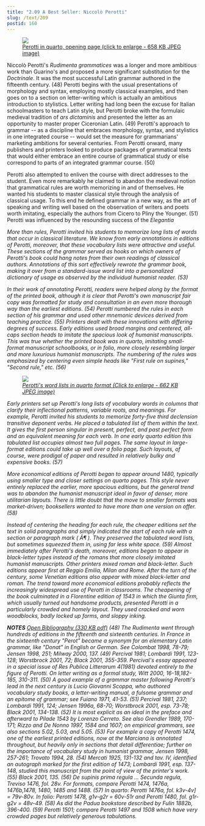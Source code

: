```yaml
---
title: "2.09 A Best Seller: Niccolò Perotti"
slug: /text/209
postid: 160
---
```

<p style="text-align: center;"></p>


<figure class="mkdn-figure">
    <a href="/images_full/2.00_Chapter_Two/HFS_116.01.jpg" class="mkdn-image-link">
    <img class="mkdn-image" src="/images_full/2.00_Chapter_Two/HFS_116.01.jpg" />
    <figcaption class="mkdn-figcaption">Perotti in quarto, opening page (click to enlarge - 658 KB JPEG image)</figcaption>
    </a>
</figure>

Niccolò Perotti's <em>Rudimenta grammatices</em> was a longer and more ambitious work than Guarino's and proposed a more significant substitution for the <em>Doctrinale</em>. It was the most successful Latin grammar authored in the fifteenth century. (48) Perotti begins with the usual presentations of morphology and syntax, employing mostly classical examples, and then goes on to a section on letter-writing which is actually an ambitious introduction to stylistics. Letter writing had long been the excuse for Italian schoolmasters to teach Latin style, but Perotti broke with the formulaic medieval tradition of <em>ars dictaminis</em> and presented the letter as an opportunity to master proper Ciceronian Latin. (49) Perotti's approach to grammar -- as a discipline that embraces morphology, syntax, and stylistics in one integrated course -- would set the measure for grammarians' marketing ambitions for several centuries. From Perotti onward, many publishers and printers looked to produce packages of grammatical texts that would either embrace an entire course of grammatical study or else correspond to parts of an integrated grammar course. (50)

Perotti also attempted to enliven the course with direct addresses to the student. Even more remarkably he claimed to abandon the medieval notion that grammatical rules are worth memorizing in and of themselves. He wanted his students to master classical style through the analysis of classical usage. To this end he defined grammar in a new way, as the art of speaking and writing well based on the observation of writers and poets worth imitating, especially the authors from Cicero to Pliny the Younger. (51) Perotti was influenced by the resounding success of the <em>Elegantia

More than rules, Perotti invited his students to memorize long lists of words that occur in classical literature. We know from early annotations in editions of Perotti, moreover, that these vocabulary lists were attractive and useful. These sections of the grammar served as hooks on which owners of Perotti's book could hang notes from their own readings of classical authors. Annotations of this sort effectively rewrote the grammar book, making it over from a standard-issue word list into a personalized dictionary of usage as observed by the individual humanist reader. (53)

In their work of annotating Perotti, readers were helped along by the format of the printed book, although it is clear that Perotti's own manuscript fair copy was formatted for study and consultation in an even more thorough way than the earliest editions. (54) Perotti numbered the rules in each section of his grammar and used other mnemonic devices derived from teaching practice. (55) Printers dealt with these innovations with differing degrees of success. Early editions used broad margins and centered, all-caps section heads to imitate the spacious look of humanist manuscripts. This was true whether the printed book was in quarto, imitating small-format manuscript schoolbooks, or in folio, more closely resembling larger and more luxurious humanist manuscripts. The numbering of the rules was emphasized by centering even simple heads like "First rule on supines," "Second rule," etc. (56)
<p style="text-align: center;"></p>


<figure class="mkdn-figure">
    <a href="/images_full/2.00_Chapter_Two/HFS_116.02.jpg" class="mkdn-image-link">
    <img class="mkdn-image" src="/images_full/2.00_Chapter_Two/HFS_116.02.jpg" />
    <figcaption class="mkdn-figcaption">Perotti's word lists in quarto format (Click to enlarge - 662 KB JPEG image)</figcaption>
    </a>
</figure>

Early printers set up Perotti's long lists of vocabulary words in columns that clarify their inflectional patterns, variable roots, and meanings. For example, Perotti invited his students to memorize forty-five third declension transitive deponent verbs. He placed a tabulated list of them within the text. It gives the first person singular in present, perfect, and past perfect form and an equivalent meaning for each verb. In one early quarto edition this tabulated list occupies almost two full pages. The same layout in large-format editions could take up well over a folio page. Such layouts, of course, were prodigal of paper and resulted in relatively bulky and expensive books. (57)

More economical editions of Perotti began to appear around 1480, typically using smaller type and closer settings on quarto pages. This style never entirely replaced the earlier, more spacious editions, but the general trend was to abandon the humanist manuscript ideal in favor of denser, more utilitarian layouts. There is little doubt that the move to smaller formats was market-driven; booksellers wanted to have more than one version on offer. (58)

Instead of centering the heading for each rule, the cheaper editions set the text in solid paragraphs and simply indicated the start of each rule with a section or paragraph mark ( Â¶ ). They preserved the tabulated word lists, but sometimes squeezed them in, using far less white space. (59) Almost immediately after Perotti's death, moreover, editions began to appear in black-letter types instead of the romans that more closely imitated humanist manuscripts. Other printers mixed roman and black-letter. Such editions appear first at Reggio Emilia, Milan and Rome. After the turn of the century, some Venetian editions also appear with mixed black-letter and roman. The trend toward more economical editions probably reflects the increasingly widespread use of Perotti in classrooms. The cheapening of the book culminated in a Florentine edition of 1543 in which the Giunta firm, which usually turned out handsome products, presented Perotti in a particularly crowded and homely layout. They used cracked and worn woodblocks, badly locked up forms, and sloppy inking.

<strong>NOTES</strong>
<a href="http://www.humanismforsale.org/bibliography.pdf" target="new">Open Bibliography (330 KB pdf)</a>
(48) The <em>Rudimenta</em> went through hundreds of editions in the fifteenth and sixteenth centuries. In France in the sixteenth century "Perot" became a synonym for an elementary Latin grammar, like "Donat" in English or German. See Colombat 1998, 78-79; Jensen 1998, 251; Milway 2000, 137.
(49) Percival 1981; Lombardi 1991, 123-128; Worstbrock 2001, 72; Black 2001, 355-359. Percival's essay appeared in a special issue of <em>Res Publica Litterarum</em> 4(1981) devoted entirely to the figure of Perotti. On letter writing as a formal study, Witt 2000, 16-18,182-185, 310-311.
(50) A good example of a grammar master following Perotti's lead in the next century is Lucio Giovanni Scoppa, who authored vocabulary study books, a letter-writing manual, a fulsome grammar and an epitome of grammar; see Fuiano 1971, 41-53.
(51) Percival 1981, 237; Lombardi 1991, 124; Jensen 1996a, 68-70; Worstbrock 2001, esp. 73-78; Black 2001, 134-138.
(52) It is most explicit as an ideal in the preface and afterward to Pilade 1543 by Lorenzo Cerreto. See also Grendler 1989, 170-171; Rizzo and De Nonno 1997, 1584 and 1607; on empirical grammars, see also sections 5.02, 5.03, and 5.05.
(53) For example a copy of Perotti 1474, one of the earliest printed editions, now at the Marciana is annotated throughout, but heavily only in sections that detail <em>differentiae</em>; further on the importance of vocabulary study in humanist grammar, Jensen 1998, 257-261; Trovato 1994, 28.
(54) Mercati 1925, 131-132 and tav. IV, identified an autograph marked for the first edition of 1473; Lombardi 1991, esp. 137-148, studied this manuscript from the point of view of the printer's work.
(55) Black 2001, 135.
(56) <em>De supinis prima regula ... Secunda regula</em>, Treviso 1476, fol. 28v. For formats, compare Perotti 1474, 1476a, 1476b,1478, 1480, 1485 and 1488.
(57) In quarto: Perotti 1476a, fol. k3v-4v] = 79v-80v. In folio: Perotti 1478, g1v-g2r = 60v-51r and Perotti 1480, fol. g1r-g2v = 48v-49.
(58) As did the Padua bookstore described by Fulin 1882b, 396-400.
(59) Perotti 1501; compare Perotti 1497 and 1508 which have very crowded pages but relatively generous tabulations.
